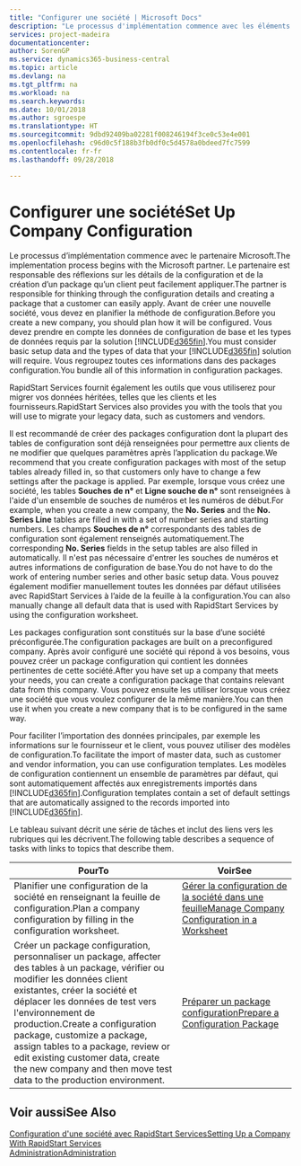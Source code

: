 ```yaml
---
title: "Configurer une société | Microsoft Docs"
description: "Le processus d'implémentation commence avec les éléments requis par la solution Business Central. Vous regroupez toutes ces informations dans des packages configuration."
services: project-madeira
documentationcenter: 
author: SorenGP
ms.service: dynamics365-business-central
ms.topic: article
ms.devlang: na
ms.tgt_pltfrm: na
ms.workload: na
ms.search.keywords: 
ms.date: 10/01/2018
ms.author: sgroespe
ms.translationtype: HT
ms.sourcegitcommit: 9dbd92409ba02281f008246194f3ce0c53e4e001
ms.openlocfilehash: c96d0c5f188b3fb0df0c5d4578a0bdeed7fc7599
ms.contentlocale: fr-fr
ms.lasthandoff: 09/28/2018

---
```

# <a name="set-up-company-configuration"></a><span data-ttu-id="9dcb4-104">Configurer une société</span><span class="sxs-lookup"><span data-stu-id="9dcb4-104">Set Up Company Configuration</span></span>
<span data-ttu-id="9dcb4-105">Le processus d’implémentation commence avec le partenaire Microsoft.</span><span class="sxs-lookup"><span data-stu-id="9dcb4-105">The implementation process begins with the Microsoft partner.</span></span> <span data-ttu-id="9dcb4-106">Le partenaire est responsable des réflexions sur les détails de la configuration et de la création d’un package qu’un client peut facilement appliquer.</span><span class="sxs-lookup"><span data-stu-id="9dcb4-106">The partner is responsible for thinking through the configuration details and creating a package that a customer can easily apply.</span></span> <span data-ttu-id="9dcb4-107">Avant de créer une nouvelle société, vous devez en planifier la méthode de configuration.</span><span class="sxs-lookup"><span data-stu-id="9dcb4-107">Before you create a new company, you should plan how it will be configured.</span></span> <span data-ttu-id="9dcb4-108">Vous devez prendre en compte les données de configuration de base et les types de données requis par la solution [!INCLUDE[d365fin](includes/d365fin_md.md)].</span><span class="sxs-lookup"><span data-stu-id="9dcb4-108">You must consider basic setup data and the types of data that your [!INCLUDE[d365fin](includes/d365fin_md.md)] solution will require.</span></span> <span data-ttu-id="9dcb4-109">Vous regroupez toutes ces informations dans des packages configuration.</span><span class="sxs-lookup"><span data-stu-id="9dcb4-109">You bundle all of this information in configuration packages.</span></span>

<span data-ttu-id="9dcb4-110">RapidStart Services fournit également les outils que vous utiliserez pour migrer vos données héritées, telles que les clients et les fournisseurs.</span><span class="sxs-lookup"><span data-stu-id="9dcb4-110">RapidStart Services also provides you with the tools that you will use to migrate your legacy data, such as customers and vendors.</span></span>  

<span data-ttu-id="9dcb4-111">Il est recommandé de créer des packages configuration dont la plupart des tables de configuration sont déjà renseignées pour permettre aux clients de ne modifier que quelques paramètres après l’application du package.</span><span class="sxs-lookup"><span data-stu-id="9dcb4-111">We recommend that you create configuration packages with most of the setup tables already filled in, so that customers only have to change a few settings after the package is applied.</span></span> <span data-ttu-id="9dcb4-112">Par exemple, lorsque vous créez une société, les tables **Souches de n°** et **Ligne souche de n°** sont renseignées à l'aide d'un ensemble de souches de numéros et les numéros de début.</span><span class="sxs-lookup"><span data-stu-id="9dcb4-112">For example, when you create a new company, the **No. Series** and the **No. Series Line** tables are filled in with a set of number series and starting numbers.</span></span> <span data-ttu-id="9dcb4-113">Les champs **Souches de n°** correspondants des tables de configuration sont également renseignés automatiquement.</span><span class="sxs-lookup"><span data-stu-id="9dcb4-113">The corresponding **No. Series** fields in the setup tables are also filled in automatically.</span></span> <span data-ttu-id="9dcb4-114">Il n'est pas nécessaire d'entrer les souches de numéros et autres informations de configuration de base.</span><span class="sxs-lookup"><span data-stu-id="9dcb4-114">You do not have to do the work of entering number series and other basic setup data.</span></span> <span data-ttu-id="9dcb4-115">Vous pouvez également modifier manuellement toutes les données par défaut utilisées avec RapidStart Services à l’aide de la feuille à la configuration.</span><span class="sxs-lookup"><span data-stu-id="9dcb4-115">You can also manually change all default data that is used with RapidStart Services by using the configuration worksheet.</span></span>  

<span data-ttu-id="9dcb4-116">Les packages configuration sont constitués sur la base d’une société préconfigurée.</span><span class="sxs-lookup"><span data-stu-id="9dcb4-116">The configuration packages are built on a preconfigured company.</span></span> <span data-ttu-id="9dcb4-117">Après avoir configuré une société qui répond à vos besoins, vous pouvez créer un package configuration qui contient les données pertinentes de cette société.</span><span class="sxs-lookup"><span data-stu-id="9dcb4-117">After you have set up a company that meets your needs, you can create a configuration package that contains relevant data from this company.</span></span> <span data-ttu-id="9dcb4-118">Vous pouvez ensuite les utiliser lorsque vous créez une société que vous voulez configurer de la même manière.</span><span class="sxs-lookup"><span data-stu-id="9dcb4-118">You can then use it when you create a new company that is to be configured in the same way.</span></span>  

<span data-ttu-id="9dcb4-119">Pour faciliter l’importation des données principales, par exemple les informations sur le fournisseur et le client, vous pouvez utiliser des modèles de configuration.</span><span class="sxs-lookup"><span data-stu-id="9dcb4-119">To facilitate the import of master data, such as customer and vendor information, you can use configuration templates.</span></span> <span data-ttu-id="9dcb4-120">Les modèles de configuration contiennent un ensemble de paramètres par défaut, qui sont automatiquement affectés aux enregistrements importés dans [!INCLUDE[d365fin](includes/d365fin_md.md)].</span><span class="sxs-lookup"><span data-stu-id="9dcb4-120">Configuration templates contain a set of default settings that are automatically assigned to the records imported into [!INCLUDE[d365fin](includes/d365fin_md.md)].</span></span>

<span data-ttu-id="9dcb4-121">Le tableau suivant décrit une série de tâches et inclut des liens vers les rubriques qui les décrivent.</span><span class="sxs-lookup"><span data-stu-id="9dcb4-121">The following table describes a sequence of tasks with links to topics that describe them.</span></span>

|<span data-ttu-id="9dcb4-122">**Pour**</span><span class="sxs-lookup"><span data-stu-id="9dcb4-122">**To**</span></span>|<span data-ttu-id="9dcb4-123">**Voir**</span><span class="sxs-lookup"><span data-stu-id="9dcb4-123">**See**</span></span>|  
|------------|-------------|  
|<span data-ttu-id="9dcb4-124">Planifier une configuration de la société en renseignant la feuille de configuration.</span><span class="sxs-lookup"><span data-stu-id="9dcb4-124">Plan a company configuration by filling in the configuration worksheet.</span></span>|[<span data-ttu-id="9dcb4-125">Gérer la configuration de la société dans une feuille</span><span class="sxs-lookup"><span data-stu-id="9dcb4-125">Manage Company Configuration in a Worksheet</span></span>](admin-how-to-manage-company-configuration-in-a-worksheet.md)|  
|<span data-ttu-id="9dcb4-126">Créer un package configuration, personnaliser un package, affecter des tables à un package, vérifier ou modifier les données client existantes, créer la société et déplacer les données de test vers l'environnement de production.</span><span class="sxs-lookup"><span data-stu-id="9dcb4-126">Create a configuration package, customize a package, assign tables to a package, review or edit existing customer data, create the new company and then move test data to the production environment.</span></span>|[<span data-ttu-id="9dcb4-127">Préparer un package configuration</span><span class="sxs-lookup"><span data-stu-id="9dcb4-127">Prepare a Configuration Package</span></span>](admin-how-to-prepare-a-configuration-package.md)| 

## <a name="see-also"></a><span data-ttu-id="9dcb4-128">Voir aussi</span><span class="sxs-lookup"><span data-stu-id="9dcb4-128">See Also</span></span>  
[<span data-ttu-id="9dcb4-129">Configuration d'une société avec RapidStart Services</span><span class="sxs-lookup"><span data-stu-id="9dcb4-129">Setting Up a Company With RapidStart Services</span></span>](admin-set-up-a-company-with-rapidstart.md)  
[<span data-ttu-id="9dcb4-130">Administration</span><span class="sxs-lookup"><span data-stu-id="9dcb4-130">Administration</span></span>](admin-setup-and-administration.md)

